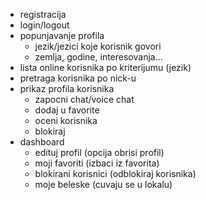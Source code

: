 - registracija
- login/logout
- popunjavanje profila
    * jezik/jezici koje korisnik govori
    * zemlja, godine, interesovanja...
- lista online korisnika po kriterijumu (jezik)
- pretraga korisnika po nick-u
- prikaz profila korisnika 
    * zapocni chat/voice chat
    * dodaj u favorite
    * oceni korisnika
    * blokiraj
- dashboard 
    * edituj profil (opcija obrisi profil)
    * moji favoriti (izbaci iz favorita)
    * blokirani korisnici (odblokiraj korisnika)
    * moje beleske (cuvaju se u lokalu)